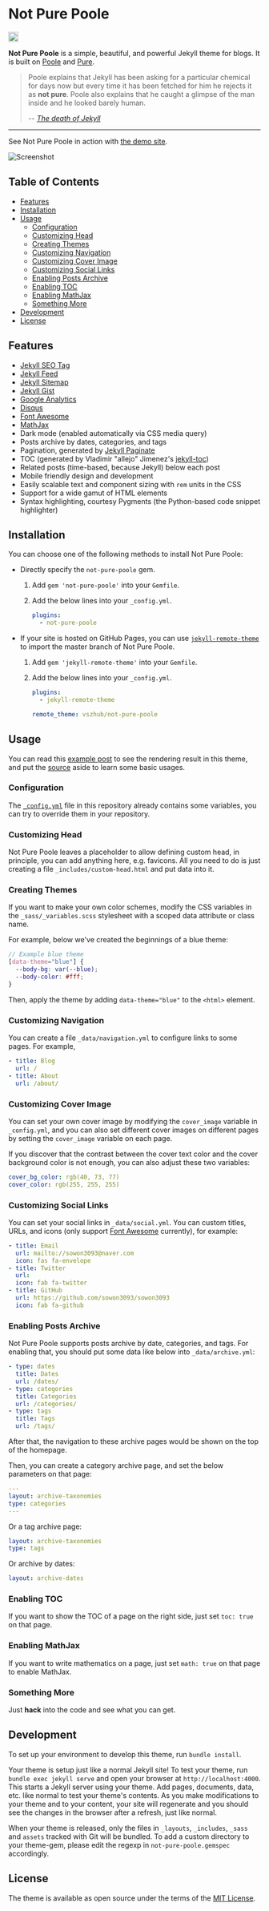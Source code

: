 # Not Pure Poole <!-- omit in toc -->

<a href="https://jekyll-themes.com">
  <img src="https://img.shields.io/badge/featured%20on-JekyllThemes-red.svg" height="20" alt="Jekyll Themes Shield" >
</a>

**Not Pure Poole** is a simple, beautiful, and powerful Jekyll theme for blogs. It is built on [Poole](https://github.com/poole/poole) and [Pure](https://purecss.io/).

> Poole explains that Jekyll has been asking for a particular chemical for days now but every time it has been fetched for him he rejects it as **not pure**. Poole also explains that he caught a glimpse of the man inside and he looked barely human.
>
> -- <a href="https://www.bbc.co.uk/bitesize/guides/zbtjnrd/revision/6"><cite>The death of Jekyll</cite></a>

-----

See Not Pure Poole in action with [the demo site](https://vszhub.github.io/not-pure-poole/).

![Screenshot](screenshot.png)

## Table of Contents <!-- omit in toc -->

- [Features](#features)
- [Installation](#installation)
- [Usage](#usage)
  - [Configuration](#configuration)
  - [Customizing Head](#customizing-head)
  - [Creating Themes](#creating-themes)
  - [Customizing Navigation](#customizing-navigation)
  - [Customizing Cover Image](#customizing-cover-image)
  - [Customizing Social Links](#customizing-social-links)
  - [Enabling Posts Archive](#enabling-posts-archive)
  - [Enabling TOC](#enabling-toc)
  - [Enabling MathJax](#enabling-mathjax)
  - [Something More](#something-more)
- [Development](#development)
- [License](#license)

## Features

- [Jekyll SEO Tag](https://github.com/jekyll/jekyll-seo-tag)
- [Jekyll Feed](https://github.com/jekyll/jekyll-feed)
- [Jekyll Sitemap](https://github.com/jekyll/jekyll-sitemap)
- [Jekyll Gist](https://github.com/jekyll/jekyll-gist)
- [Google Analytics](https://analytics.google.com/)
- [Disqus](https://disqus.com/)
- [Font Awesome](https://fontawesome.com/)
- [MathJax](https://www.mathjax.org/)
- Dark mode (enabled automatically via CSS media query)
- Posts archive by dates, categories, and tags
- Pagination, generated by [Jekyll Paginate](https://github.com/jekyll/jekyll-paginate)
- TOC (generated by Vladimir "allejo" Jimenez's [jekyll-toc](https://github.com/allejo/jekyll-toc))
- Related posts (time-based, because Jekyll) below each post
- Mobile friendly design and development
- Easily scalable text and component sizing with `rem` units in the CSS
- Support for a wide gamut of HTML elements
- Syntax highlighting, courtesy Pygments (the Python-based code snippet highlighter)

## Installation

You can choose one of the following methods to install Not Pure Poole:

- Directly specify the `not-pure-poole` gem.

    1. Add `gem 'not-pure-poole'` into your `Gemfile`.
    2. Add the below lines into your `_config.yml`.

        ```yml
        plugins:
          - not-pure-poole
        ```

- If your site is hosted on GitHub Pages, you can use [`jekyll-remote-theme`](https://github.com/benbalter/jekyll-remote-theme) to import the master branch of Not Pure Poole.

    1. Add `gem 'jekyll-remote-theme'` into your `Gemfile`.
    2. Add the below lines into your `_config.yml`.

        ```yml
        plugins:
          - jekyll-remote-theme

        remote_theme: vszhub/not-pure-poole
        ```

## Usage

You can read this [example post](https://vszhub.github.io/not-pure-poole/2020/09/29/welcome-to-not-pure-poole/) to see the rendering result in this theme, and put the [source](_posts/2020-09-29-welcome-to-not-pure-poole.md) aside to learn some basic usages.

### Configuration

The [`_config.yml`](_config.yml) file in this repository already contains some variables, you can try to override them in your repository.

### Customizing Head

Not Pure Poole leaves a placeholder to allow defining custom head, in principle, you can add anything here, e.g. favicons. All you need to do is just creating a file `_includes/custom-head.html` and put data into it.

### Creating Themes

If you want to make your own color schemes, modify the CSS variables in the `_sass/_variables.scss` stylesheet with a scoped data attribute or class name.

For example, below we've created the beginnings of a blue theme:

```scss
// Example blue theme
[data-theme="blue"] {
  --body-bg: var(--blue);
  --body-color: #fff;
}
```

Then, apply the theme by adding `data-theme="blue"` to the `<html>` element.

### Customizing Navigation

You can create a file `_data/navigation.yml` to configure links to some pages. For example,

```yml
- title: Blog
  url: /
- title: About
  url: /about/
```

### Customizing Cover Image

You can set your own cover image by modifying the `cover_image` variable in `_config.yml`, and you can also set different cover images on different pages by setting the `cover_image` variable on each page.

If you discover that the contrast between the cover text color and the cover background color is not enough, you can also adjust these two variables:

```yml
cover_bg_color: rgb(40, 73, 77)
cover_color: rgb(255, 255, 255)
```

### Customizing Social Links

You can set your social links in `_data/social.yml`. You can custom titles, URLs, and icons (only support [Font Awesome](https://fontawesome.com/) currently), for example:

```yml
- title: Email
  url: mailto://sowon3093@naver.com
  icon: fas fa-envelope
- title: Twitter
  url: 
  icon: fab fa-twitter
- title: GitHub
  url: https://github.com/sowon3093/sowon3093
  icon: fab fa-github
```

### Enabling Posts Archive

Not Pure Poole supports posts archive by date, categories, and tags. For enabling that, you should put some data like below into `_data/archive.yml`:

```yml
- type: dates
  title: Dates
  url: /dates/
- type: categories
  title: Categories
  url: /categories/
- type: tags
  title: Tags
  url: /tags/
```

After that, the navigation to these archive pages would be shown on the top of the homepage.

Then, you can create a category archive page, and set the below parameters on that page:

```yml
---
layout: archive-taxonomies
type: categories
---
```

Or a tag archive page:

```yml
layout: archive-taxonomies
type: tags
```

Or archive by dates:

```yml
layout: archive-dates
```

### Enabling TOC

If you want to show the TOC of a page on the right side, just set `toc: true` on that page.

### Enabling MathJax

If you want to write mathematics on a page, just set `math: true` on that page to enable MathJax.

### Something More

Just **hack** into the code and see what you can get.

## Development

To set up your environment to develop this theme, run `bundle install`.

Your theme is setup just like a normal Jekyll site! To test your theme, run `bundle exec jekyll serve` and open your browser at `http://localhost:4000`. This starts a Jekyll server using your theme. Add pages, documents, data, etc. like normal to test your theme's contents. As you make modifications to your theme and to your content, your site will regenerate and you should see the changes in the browser after a refresh, just like normal.

When your theme is released, only the files in `_layouts`, `_includes`, `_sass` and `assets` tracked with Git will be bundled.
To add a custom directory to your theme-gem, please edit the regexp in `not-pure-poole.gemspec` accordingly.

## License

The theme is available as open source under the terms of the [MIT License](https://opensource.org/licenses/MIT).
